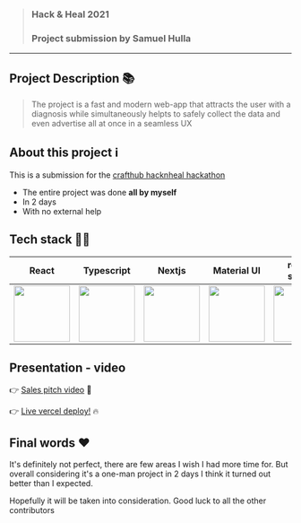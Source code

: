 > ### Hack & Heal 2021
> ###  Project submission by Samuel Hulla


___

## Project Description :books:
> The project is a fast and modern web-app that attracts the user with a diagnosis
while simultaneously helpts to safely collect the data and even advertise
all at once in a seamless UX

## About this project :information_source:	
This is a submission for the [crafthub hacknheal hackathon](http://crafthub.events/hacknheal/)
 - The entire project was done **all by myself**
 - In 2 days
 - With no external help


## Tech stack :technologist:
| React | Typescript | Nextjs | Material UI | react-spring | awesome-reveal |
| -- | -- | -- | -- | -- | -- |
| <img src="https://cdn4.iconfinder.com/data/icons/logos-3/600/React.js_logo-512.png" width="100" height="100" /> | <img src="https://miro.medium.com/max/816/1*mn6bOs7s6Qbao15PMNRyOA.png" width="100" height="100" /> | <img src="https://iconape.com/wp-content/files/gm/82643/svg/next-js.svg" width="100" height="100" /> | <img src="https://i.imgur.com/wzt2qvw.png" width="100" height="100" /> | <img src="https://seeklogo.com/images/R/react-spring-logo-757E1EF5B5-seeklogo.com.png" width="100" height="100" /> | <img src="https://www.vifm.org/wp-content/uploads/2018/06/Placeholder-unsmushed.png" width="100" height="100" /> |

## Presentation - video
   :point_right: [Sales pitch video](https://www.youtube.com/watch?v=ayNKjdMHtSw) :gem:
   
   :point_right: [Live vercel deploy!]() :fire:
   
## Final words :heart:
It's definitely not perfect, there are few areas I wish I had more time for.
But overall considering it's a one-man project in 2 days I think it turned
out better than I expected.

Hopefully it will be taken into consideration. Good luck to all the other contributors
 
